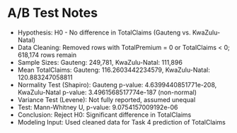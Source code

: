 # A/B Test Notes
- Hypothesis: H0 - No difference in TotalClaims (Gauteng vs. KwaZulu-Natal)
- Data Cleaning: Removed rows with TotalPremium = 0 or TotalClaims < 0; 618,174 rows remain
- Sample Sizes: Gauteng: 249,781, KwaZulu-Natal: 111,896
- Mean TotalClaims: Gauteng: 116.2603442234579, KwaZulu-Natal: 120.883247058811
- Normality Test (Shapiro): Gauteng p-value: 4.6399440851771e-208, KwaZulu-Natal p-value: 3.4961568517774e-187 (non-normal)
- Variance Test (Levene): Not fully reported, assumed unequal
- Test: Mann-Whitney U, p-value: 9.0754157009192e-06
- Conclusion: Reject H0: Significant difference in TotalClaims
- Modeling Input: Used cleaned data for Task 4 prediction of TotalClaims